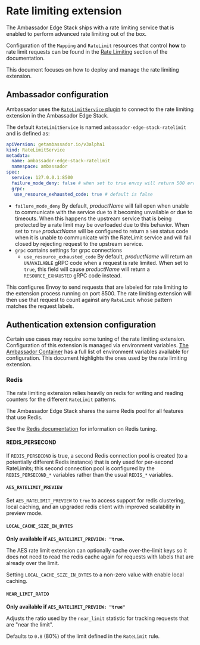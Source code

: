 # Rate limiting extension

The Ambassador Edge Stack ships with a rate limiting service that is enabled
to perform advanced rate limiting out of the box.

Configuration of the `Mapping` and `RateLimit` resources that control **how**
to rate limit requests can be found in the
[Rate Limiting](../../../using/rate-limits) section of the documentation.

This document focuses on how to deploy and manage the rate limiting extension.

## Ambassador configuration

Ambassador uses the [`RateLimitService` plugin](../../services/rate-limit-service)
to connect to the rate limiting extension in the Ambassador Edge Stack.

The default `RateLimitService` is named `ambassador-edge-stack-ratelimit` and is
defined as:

```yaml
apiVersion: getambassador.io/v3alpha1
kind: RateLimitService
metadata:
  name: ambassador-edge-stack-ratelimit
  namespace: ambassador
spec:
  service: 127.0.0.1:8500
  failure_mode_deny: false # when set to true envoy will return 500 error when unable to communicate with RateLimitService
  grpc:
   use_resource_exhausted_code: true # default is false
```

- `failure_mode_deny` By default, $productName$ will fail open when unable to communicate with the service due to it becoming unvailable or due to timeouts. When this happens the upstream service that is being protected by a rate limit may be overloaded due to this behavior. When set to `true` $productName$ will be configured to return a `500` status code when it is unable to communicate with the RateLimit service and will fail closed by rejecting request to the upstream service.
- `grpc` contains settings for grpc connections
  - `use_resource_exhausted_code` By default, $productName$ will return an `UNAVAILABLE` gRPC code when a request is rate limited.
  When set to `true`, this field will cause $productName$ will return a `RESOURCE_EXHAUSTED` gRPC code instead.

This configures Envoy to send requests that are labeled for rate limiting to the
extension process running on port 8500. The rate limiting extension will then
use that request to count against any `RateLimit` whose pattern matches the
request labels.

## Authentication extension configuration

Certain use cases may require some tuning of the rate limiting extension.
Configuration of this extension is managed via environment variables.
[The Ambassador Container](../../environment) has a full list of environment
variables available for configuration. This document highlights the ones used
by the rate limiting extension.

### Redis

The rate limiting extension relies heavily on redis for writing and reading
counters for the different `RateLimit` patterns.

The Ambassador Edge Stack shares the same Redis pool for all features that use
Redis.

See the [Redis documentation](../../aes-redis) for information on Redis tuning.

#### REDIS_PERSECOND

If `REDIS_PERSECOND` is true, a second Redis connection pool is created (to a
potentially different Redis instance) that is only used for per-second
RateLimits; this second connection pool is configured by the `REDIS_PERSECOND_*`
variables rather than the usual `REDIS_*` variables.

#### `AES_RATELIMIT_PREVIEW`

Set `AES_RATELIMIT_PREVIEW` to `true` to access support for redis clustering,
local caching, and an upgraded redis client with improved scalability in
preview mode.

#### `LOCAL_CACHE_SIZE_IN_BYTES`

**Only available if `AES_RATELIMIT_PREVIEW: "true`.**

The AES rate limit extension can optionally cache over-the-limit keys so it does
not need to read the redis cache again for requests with labels that are already
over the limit.

Setting `LOCAL_CACHE_SIZE_IN_BYTES` to a non-zero value with enable local
caching.

#### `NEAR_LIMIT_RATIO`

**Only available if `AES_RATELIMIT_PREVIEW: "true"`**

Adjusts the ratio used by the `near_limit` statistic for tracking requests that
are "near the limit".

Defaults to `0.8` (80%) of the limit defined in the `RateLimit` rule.
